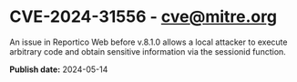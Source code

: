 # CVE-2024-31556 - cve@mitre.org

An issue in Reportico Web before v.8.1.0 allows a local attacker to execute arbitrary code and obtain sensitive information via the sessionid function.

**Publish date:** 2024-05-14
